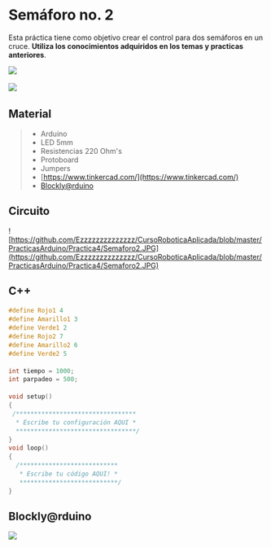 # Semáforo no. 2

Esta práctica tiene como objetivo crear el control para dos semáforos en un cruce. **Utiliza los conocimientos adquiridos en los temas y practicas anteriores**. 

![](https://cebasf1.files.wordpress.com/2011/04/simple.jpg)

![](https://2.bp.blogspot.com/-F1ncZiJMhGk/WNBRMBcauMI/AAAAAAAAMJI/HNQwPoqqIbgzUe7cfJUKFvxVXrwhHOlcgCLcB/s1600/semaforo-1.gif)

## Material 
> - Arduino
> - LED 5mm 
> - Resistencias 220 Ohm's 
> - Protoboard
> - Jumpers
> - [https://www.tinkercad.com/](https://www.tinkercad.com/)
> - [Blockly@rduino](https://technologiescollege.github.io/Blockly-at-rduino/index.html)
 

## Circuito

![https://github.com/Ezzzzzzzzzzzzzz/CursoRoboticaAplicada/blob/master/PracticasArduino/Practica4/Semaforo2.JPG](https://github.com/Ezzzzzzzzzzzzzz/CursoRoboticaAplicada/blob/master/PracticasArduino/Practica4/Semaforo2.JPG)

## C++

```c 
#define Rojo1 4
#define Amarillo1 3
#define Verde1 2
#define Rojo2 7
#define Amarillo2 6
#define Verde2 5

int tiempo = 1000;
int parpadeo = 500;

void setup()
{
 /*********************************
  * Escribe tu configuración AQUI *
  *********************************/
}
void loop()
{
  /***************************
   * Escribe tu código AQUI! *
   ***************************/
}
```
## Blockly@rduino
![](https://media1.giphy.com/media/cMVgEhDeKzPwI/giphy.gif?w=1400)
<!--stackedit_data:
eyJoaXN0b3J5IjpbLTI4NDYxNzMwMSwtNDM3MDEwNTA0LDExOD
U4MjY0NDIsNzU5NTIwMTYxLDMzNTYzMzA2MywtNjM4NDE3NzAx
LC0xOTc2MDUwMzYxLC0xNjQ5ODc2MTc2LC05NDE0MDQwNywtNz
Y0MjI0MDgzLDE1MzAyNDU5NDRdfQ==
-->